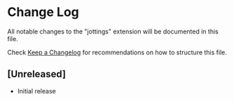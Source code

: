 # Change Log

All notable changes to the "jottings" extension will be documented in this file.

Check [Keep a Changelog](http://keepachangelog.com/) for recommendations on how to structure this file.

## [Unreleased]

- Initial release